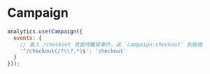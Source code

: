 Campaign
========

```javascript
analytics.use(Campaign({
  events: {
    // 進入 /checkout 頁面時觸發事件，送 `campaign:checkout` 到後端
    '^/checkout(/?\\?.*)$': 'checkout'
  }
}));
```

